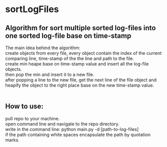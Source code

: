 # sortLogFiles
## Algorithm for sort multiple sorted log-files into one sorted log-file base on time-stamp

The main idea behind the algorithm: <br />
create objects from every file, every object contain the index of the current comparing line, time-stamp of the the line and path to the file. <br />
create min heape base on time-stamp value and insert all the log-file objects. <br />
then pop the min and insert it to a new file.<br />
after popping a line to the new file, get the next line of the file object and heapify the object to the right place base on the new time-stamp value.<br />
<br />
## How to use:<br />
pull repo to your machine. <br />
open command line and navigate to the repo directory. <br />
write in the command line: python main.py -d [path-to-log-files]<br />
if the path containing white spaces encapsulate the path by quotation marks. <br />
